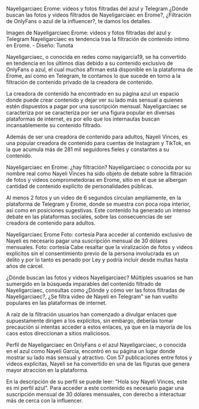 Nayeligarciaec Erome: videos y fotos filtradas del azul y Telegram
¿Dónde buscan las fotos y videos filtrados de Nayeligarciaec en Erome?, ¿Filtración de OnlyFans o azul de la influencer?, te damos los detalles.

Imagen de Nayeligarciaec Erome: videos y fotos filtradas del azul y Telegram
Nayeligarciaec es tendencia tras la filtración de contenido intimo en Erome. - Diseño: Tunota

Nayeligarciaec, o conocida en redes como nayigarcia19, se ha convertido en tendencia en los últimos días debido a su contenido exclusivo de OnlyFans o azul, el cual muchos afirman está disponible en la plataforma de Erome, así como en Telegram, te contamos lo que sucede en torno a la filtración de contenido privado de la creadora de contenido.

La creadora de contenido ha encontrado en su página azul un espacio donde puede crear contenido y dejar ver su lado más sensual a quienes estén dispuestos a pagar por una suscripción mensual. Nayeligarciaec se caracteriza por se caracteriza por ser una figura popular en diversas plataformas de internet, es por ello que los internautas buscan incansablemente su contenido filtrado.

Además de ser una creadora de contenido para adultos, Nayeli Vinces, es una popular creadora de contenido para cuentas de Instagram y TikTok, en la que acumula más de 281 mil seguidores fieles y constantes a su contenido.



Nayeligarciaec en Erome: ¿hay filtración?
Nayeligarciaec o conocida por su nombre real como Nayeli Vinces ha sido objeto de debate sobre la filtración de fotos y videos comprometedoras en Erome, sitio en el que se albergan cantidad de contenido explícito de personalidades públicas.

Al menos 2 fotos y un video de 6 segundos circulan ampliamente, en la plataforma de Telegram y Erome, donde se muestra con poca ropa interior, así como en posiciones sugestivas. Este contenido ha generado un intenso debate en las plataformas sociales, sobre las consecuencias de ser creadora de contenido para adultos.

Nayeligarciaec Erome Foto: cortesía
Para acceder al contenido exclusivo de Nayeli es necesario pagar una suscripción mensual de 30 dólares mensuales. Foto: cortesía
Cabe resaltar que la viralización de fotos y videos explícitos sin el consentimiento previo de la persona involucrada es un delito y por lo tanto es penado por Ley y podría incluir desde multas hasta años de cárcel.

¿Dónde buscan las fotos y videos Nayeligarciaec?
Múltiples usuarios se han sumergido en la búsqueda imparables del contenido filtrado de Nayeligarciaec, consultas como ¿Dónde y cómo ver las fotos filtradas de Nayeligarciaec?, ¿Se filtra video de Nayeli en Telegram" se han vuelto populares en las plataformas de internet.

A raíz de la filtración usuarios han comenzado a divulgar enlaces que supuestamente dirigen a los explícitos, sin embargo, deberías tomar precaución si intentas acceder a estos enlaces, ya que en la mayoría de los caos estos direccionan a sitios maliciosos.

Perfil de Nayeligarciaec en OnlyFans o el azul
Nayeligarciaec, o conocida en el azul como Nayeli García, encontró en su página un lugar donde mostrar su lado más sensual y atractivo. Con 57 publicaciones entre fotos y videos explícitas, Nayeli se ha convertido en una de las figuras que genera mayor atracción en la plataforma.

En la descripción de su perfil se puede leer: "Hola soy Nayeli Vinces, este es mi perfil azul". Para acceder a este contenido es necesario pagar una suscripción mensual de 30 dólares mensuales, con derecho a interactuar más de cerca con la influencer.
